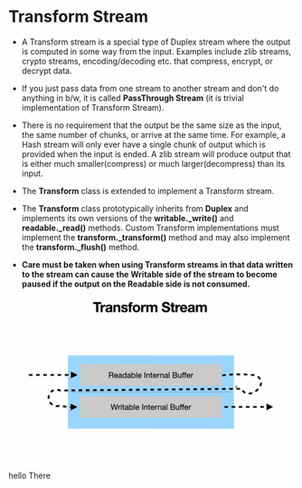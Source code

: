 # Transform Stream #

- A Transform stream is a special type of Duplex stream where the output is computed in some way from the input. Examples include zlib streams, crypto streams, encoding/decoding etc. that compress, encrypt, or decrypt data.
- If you just pass data from one stream to another stream and don't do anything in b/w, it is called **PassThrough Stream** (it is  trivial implementation of Transform Stream).
- There is no requirement that the output be the same size as the input, the same number of chunks, or arrive at the same time. For example, a Hash stream will only ever have a single chunk of output which is provided when the input is ended. A zlib stream will produce output that is either much smaller(compress) or much larger(decompress) than its input.
- The **Transform** class is extended to implement a Transform stream.
- The **Transform** class prototypically inherits from **Duplex** and implements its own versions of the **writable._write()** and **readable._read()** methods. Custom Transform implementations must implement the **transform._transform()** method and may also implement the **transform._flush()** method.

- **Care must be taken when using Transform streams in that data written to the stream can cause the Writable side of the stream to become paused if the output on the Readable side is not consumed.**

![PassThrough](../images/passthroughStream.png)hello There